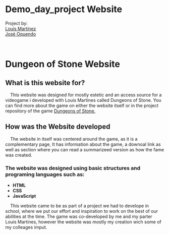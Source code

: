 # Demo_day_project Website

Project by: <br>
[Louis Martínez](https://www.github.com/LouisTenebrae) <br>
[José Oquendo](https://www.github.com/AlphaShrodinger)

<br>

# Dungeon of Stone Website

## What is this website for?

<p> &nbsp;&nbsp;&nbsp; This website was designed for mostly estetic and an access source for a videogame i developed with Louis Martines called Dungeons of Stone. You can find more about the game on either the website itself or in the project repository of the game <a href="https://github.com/LouisTenebrae/Demo_day_project_Game" target="_blank">Dungeons of Stone.</a> </p>

## How was the Website developed

<p> &nbsp;&nbsp;&nbsp; The website in itself was centered around the game, as it is a complementary page, It has information about the game, a downoal link as well as section where you can read a summarizeed version as how the fame was created.</p>

### The website was designed using basic structures and programing languages such as:


- **HTML**
- **CSS**
- **JavaScript**


<p> &nbsp;&nbsp;&nbsp; This website came to be as part of a project we had to develope in school, where we put our effort and inspiration to work on the best of our abilities at the time. The game was co-developed by me and my parter Louis Martines, however the website was mostly my creation wich some of my colleages imput. </p>